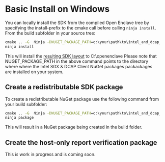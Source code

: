 Basic Install on Windows
========================

You can locally install the SDK from the compiled Open Enclave tree by specifying
the install-prefix to the cmake call before calling `ninja install`.
From the build subfolder in your source tree:

```cmd
cmake .. -G  Ninja -DNUGET_PACKAGE_PATH=c:\your\path\to\intel_and_dcap_nuget_packages -DCMAKE_INSTALL_PREFIX:PATH=C:\openenclave -DHAS_QUOTE_PROVIDER=ON
ninja install
```

This will install the [resulting SDK layout](/docs/GettingStartedDocs/Windows_using_oe_sdk.md#open-enclave-sdk-layout) to C:\openenclave
Please note that NUGET_PACKAGE_PATH in the above command points to the directory where where the Intel SGX & DCAP Client NuGet packages packackages are installed on your system.

## Create a redistributable SDK package

To create a redistributable NuGet package use the following command from your build subfolder:

```cmd
cmake .. -G  Ninja -DNUGET_PACKAGE_PATH=c:\your\path\to\intel_and_dcap_nuget_packages -DCPACK_GENERATOR=NuGet -DHAS_QUOTE_PROVIDER=ON
ninja package
```

This will result in a NuGet package being created in the build folder.

## Create the host-only report verification package

This is work in progress and is coming soon.
